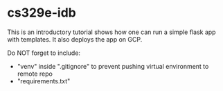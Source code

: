 # cs329e-idb
This is an introductory tutorial shows how one can run a simple flask app with templates. It also deploys the app on GCP.

Do NOT forget to include:
- "venv" inside ".gitignore" to prevent pushing virtual environment to remote repo
- "requirements.txt"


